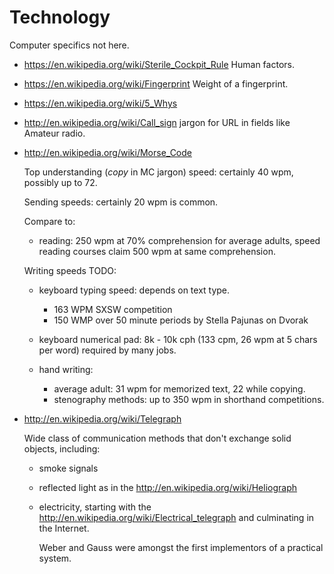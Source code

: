 # Technology

Computer specifics not here.

-   <https://en.wikipedia.org/wiki/Sterile_Cockpit_Rule> Human factors.

-   <https://en.wikipedia.org/wiki/Fingerprint> Weight of a fingerprint.

-   <https://en.wikipedia.org/wiki/5_Whys>

-   <http://en.wikipedia.org/wiki/Call_sign> jargon for URL in fields like Amateur radio.

-   <http://en.wikipedia.org/wiki/Morse_Code>

    Top understanding (*copy* in MC jargon) speed: certainly 40 wpm, possibly up to 72.

    Sending speeds: certainly 20 wpm is common.

    Compare to:

    - reading: 250 wpm at 70% comprehension for average adults, speed reading courses claim 500 wpm at same comprehension.

    Writing speeds TODO:

    - keyboard typing speed: depends on text type.

        - 163 WPM SXSW competition
        - 150 WMP over 50 minute periods by Stella Pajunas on Dvorak

    - keyboard numerical pad: 8k - 10k cph (133 cpm, 26 wpm at 5 chars per word) required by many jobs.

    - hand writing:

        - average adult: 31 wpm for memorized text, 22 while copying.
        - stenography methods: up to 350 wpm in shorthand competitions.

-   <http://en.wikipedia.org/wiki/Telegraph>

    Wide class of communication methods that don't exchange solid objects, including:

    -   smoke signals

    -   reflected light as in the <http://en.wikipedia.org/wiki/Heliograph>

    -   electricity, starting with the <http://en.wikipedia.org/wiki/Electrical_telegraph> and culminating in the Internet.

        Weber and Gauss were amongst the first implementors of a practical system.
